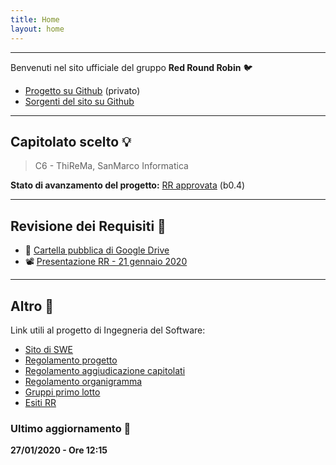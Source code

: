 ```yaml
---
title: Home
layout: home
---
```



---

Benvenuti nel sito ufficiale del gruppo **Red Round Robin** :bird:

- [Progetto su Github](http://project.redroundrobin.site) (privato)
- [Sorgenti del sito su Github](http://this.redroundrobin.site)


---

## Capitolato scelto :bulb:

> C6 - ThiReMa, SanMarco Informatica

**Stato di avanzamento del progetto:** [RR approvata](https://www.math.unipd.it/~tullio/IS-1/2019/Progetto/RR.html) (b0.4)

---

## Revisione dei Requisiti :pushpin:

- :file_folder: [Cartella pubblica di Google Drive](https://drive.google.com/open?id=17qt131a_wV08n1jLR0fiSS8FoROeKiSY)
- :film_projector: [Presentazione RR - 21 gennaio 2020](https://drive.google.com/drive/folders/1UzlThSUjDmVw_Xdufo2yVau1ZvoRE5tV?usp=sharing)

---


## Altro :bookmark_tabs:

Link utili al progetto di Ingegneria del Software:

- [Sito di SWE](https://swe.debug.ovh)
- [Regolamento progetto](https://www.math.unipd.it/~tullio/IS-1/2019/Dispense/PD01.pdf)
- [Regolamento aggiudicazione capitolati](https://www.math.unipd.it/~tullio/IS-1/2019/Progetto/)
- [Regolamento organigramma](https://www.math.unipd.it/~tullio/IS-1/2019/Progetto/RO.html)
- [Gruppi primo lotto](https://www.math.unipd.it/~tullio/IS-1/2019/Progetto/Gruppi_I_Lotto.pdf)
- [Esiti RR](https://www.math.unipd.it/~tullio/IS-1/2019/Progetto/RR.html)


### Ultimo aggiornamento :arrows_counterclockwise:

**27/01/2020 - Ore 12:15**
